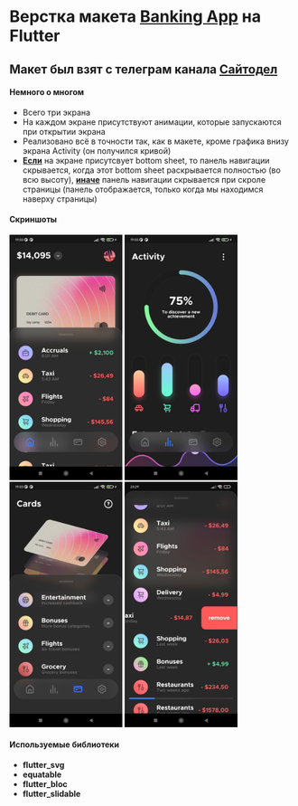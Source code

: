 # Верстка макета [Banking App](https://www.figma.com/community/file/1114624124722652699) на Flutter
## Макет был взят с телеграм канала [Сайтодел](https://t.me/sitodel)
#### Немного о многом

- Всего три экрана
- На каждом экране присутствуют анимации, которые запускаются при открытии экрана
- Реализовано всё в точности так, как в макете, кроме графика внизу экрана Activity (он получился кривой)
- <ins>**Если**</ins> на экране присутсвует bottom sheet, то панель навигации скрывается, когда этот bottom sheet раскрывается полностью (во всю высоту), <ins>**иначе**</ins> панель навигации скрывается при скроле страницы (панель отображается, только когда мы находимся наверху страницы)

#### Скриншоты
<img src="/assets/screenshots/home_page.jpg" alt="home_page" width="200"/> <img src="/assets/screenshots/activity_page.jpg" alt="activity_page" width="200"/>
<img src="/assets/screenshots/card_page.jpg" alt="card_page" width="200"/> <img src="/assets/screenshots/hidden_nav_bar(remove).jpg" alt="hidden_nav_bar(remove)" width="200"/>

#### Используемые библиотеки
- **flutter_svg**
- **equatable**
- **flutter_bloc**
- **flutter_slidable**